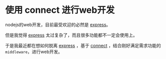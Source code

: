 # 使用 connect 进行web开发

nodejs的web开发，目前最受欢迎的必然是 [express]。

但是我觉得 [express] 太过复杂了，而且很多功能都不一定会使用上。

于是我最近都在想如何脱离 [express] ，基于 [connect] ，结合刚好满足需求功能的 `middleware`，进行web开发。

[express]: http://expressjs.com/ "High performance, high class web development for Node.js"
[connect]: http://senchalabs.github.com/connect "Connect is a middleware framework for node, shipping with over 18 bundled middleware and a rich selection of 3rd-party middleware."

